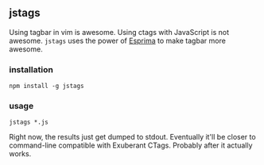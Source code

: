 ## jstags

Using tagbar in vim is awesome. Using ctags with JavaScript is not awesome.
`jstags` uses the power of [Esprima](http://esprima.org) to make tagbar more
awesome.

### installation

```
npm install -g jstags
```

### usage

```
jstags *.js
```

Right now, the results just get dumped to stdout. Eventually it'll be closer
to command-line compatible with Exuberant CTags. Probably after it actually works.
